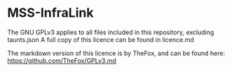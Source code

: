 # MSS-InfraLink

The GNU GPLv3 applies to all files included in this repository, excluding taunts.json
A full copy of this licence can be found in licence.md

The markdown version of this licence is by TheFox, and can be found here: https://github.com/TheFox/GPLv3.md
